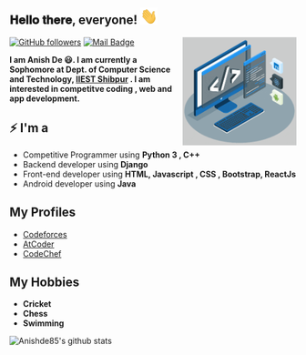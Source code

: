 <h2> 𝐇𝐞𝐥𝐥𝐨 𝐭𝐡𝐞𝐫𝐞, everyone! <img src="https://github.com/Anishde85/Anishde85/blob/main/Hi.gif" width="30px"></h2>
<img align='right' src='https://github.com/Anishde85/Anishde85/blob/main/techstack.gif' width='200"'>

[![GitHub followers](https://img.shields.io/github/followers/Anishde85?label=Follow&style=social)](https://github.com/Anishde85/?tab=followers)
[![Mail Badge](https://img.shields.io/badge/-anishde85@gmail.com-0078D4?style=flat&logo=Microsoft-Outlook&logoColor=white&link=mailto:anishde85@gmail.com)](mailto:anishde85@gmail.com)

**I am Anish De 😃. I am currently a Sophomore at Dept. of Computer Science and Technology, [IIEST Shibpur](https://www.iiests.ac.in/IIEST/) . I am interested in competitve coding , web and app development.**

## ⚡ I'm a
- Competitive Programmer using **Python 3 , C++**
- Backend developer using **Django**
- Front-end developer using **HTML, Javascript , CSS , Bootstrap, ReactJs**
- Android developer using **Java**

## My Profiles
- [Codeforces](https://codeforces.com/profile/anishde85)
- [AtCoder](https://atcoder.jp/users/anishde85)
- [CodeChef](https://www.codechef.com/users/anish85)

## My Hobbies
- **Cricket**
- **Chess**
- **Swimming**

<img alt="Anishde85's github stats" src="https://github-readme-stats.vercel.app/api?username=Anishde85&&show_icons=true&title_color=ffffff&icon_color=bb2acf&text_color=daf7dc&bg_color=151515" >
